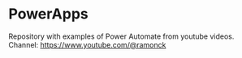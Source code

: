 # PowerApps

Repository with examples of Power Automate from youtube videos. Channel: https://www.youtube.com/@ramonck

